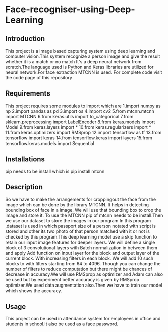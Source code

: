 # Face-recogniser-using-Deep-Learning
## Introduction
This project is a image based capturing system using deep learning and computer vision.This system recognize a person image and give the result whether it is a match or no match
It's a deep neural network from scratch.The language used is Python and Keras libraries are utilized for neural network.For face extraction MTCNN is used.
For complete code visit the code page of this repository
## Requirements
This project requires some modules to import which are
1.import numpy as np 
2.import pandas as pd
3.import os
4.import cv2
5.from mtcnn.mtcnn import MTCNN
6.from keras.utils import to_categorical
7.from sklearn.preprocessing import LabelEncoder
8.from keras.models import Model
9.from keras.layers import *
10.from keras.regularizers import *
11.from keras.optimizers import RMSprop
12.import tensorflow as tf
13.from tensorflow import keras
14.from tensorflow.keras import layers
15.from tensorflow.keras.models import Sequential
## Installations
 pip needs to be install which is
pip install mtcnn
## Description
So we have to make the arrangements for croppingout the face from the image which can be done by the library MTCNN. It helps in detecting bounding box of face in a image. We will use that bounding box to crop the image and store it. To use the MTCNN pip of mtcnn needs to be install.Then we use our dataset to store the images in our program.In this program ,dataset is used in which passport size of a person notated with script  is stored and other its two photo of that person matched with it or not is checked by this program.This deep learning model  use a skip function to retain our input image features for deeper layers. We will define a single block of 3 convolutional layers with Batch normalization in between them and apply Add function on input layer for the block and output layer of the current block. With increasing filters in each block. We will add 10 such blocks to with filters starting from 64 to 4096. Though you can change the number of filters to reduce computation but there might be chances of decrease in accuracy.We will use RMSprop as optimizer and Adam can also be used but by experiment better accuracy is given by RMSprop optimizer.We used data augmentation also.Then we have to train our model which shows the accuracy.
## Usage
This project can be used in attendance system for employees in office and students in school.It also be used as a face password.
